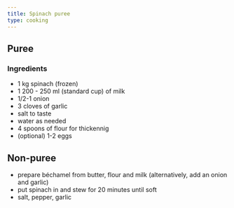 ```yaml
---
title: Spinach puree
type: cooking
---
```


## Puree

### Ingredients

* 1 kg spinach (frozen)
* 1 200 - 250 ml (standard cup) of milk
* 1/2-1 onion
* 3 cloves of garlic
* salt to taste
* water as needed
* 4 spoons of flour for thickennig
* (optional) 1-2 eggs

## Non-puree
* prepare béchamel from butter, flour and milk (alternatively, add an onion and garlic)
* put spinach in and stew for 20 minutes until soft
* salt, pepper, garlic
